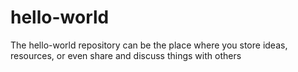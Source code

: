 # hello-world
The hello-world repository can be the place where you store ideas, resources, or even share and discuss things with others
